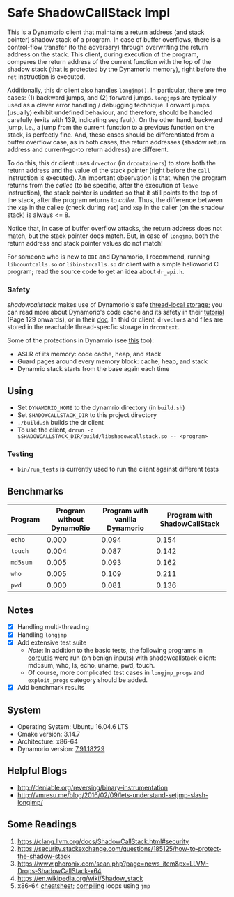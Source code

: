 # Safe ShadowCallStack Impl

This is a Dynamorio client that maintains a return address (and stack pointer) shadow stack of a program. In case of buffer overflows, there is a control-flow transfer (to the adversary) through overwriting the return address on the stack. This client, during execution of the program, compares the return address of the current function with the top of the shadow stack (that is protected by the Dynamorio memory), right before the `ret` instruction is executed.

Additionally, this dr client also handles `longjmp()`. In particular, there are two cases: (1) backward jumps, and (2) forward jumps. `longjmp`s are typically used as a clever error handling / debugging technique. Forward jumps (usually) exhibit undefined behaviour, and therefore, should be handled carefully (exits with 139, indicating seg fault). On the other hand, backward jump, i.e., a jump from the current function to a previous function on the stack, is perfectly fine. And, these cases should be differentiated from a buffer overflow case, as in both cases, the return addresses (shadow return address and current-go-to return address) are different.

To do this, this dr client uses `drvector` (in `drcontainers`) to store both the return address and the value of the stack pointer (right before the `call` instruction is executed). An important observation is that, when the program returns from the _callee_ (to be specific, after the execution of `leave` instruction), the stack pointer is updated so that it still points to the top of the stack, after the program returns to _caller_. Thus, the difference between the `xsp` in the callee (check during `ret`) and `xsp` in the caller (on the shadow stack) is always <= 8.

Notice that, in case of buffer overflow attacks, the return address does not match, but the stack pointer does match. But, in case of `longjmp`, both the return address and stack pointer values do not match!

For someone who is new to `DBI` and Dynamorio, I recommend, running `libcountcalls.so` or `libinstrcalls.so` dr client with a simple helloworld C program; read the source code to get an idea about `dr_api.h`.

### Safety

_shadowcallstack_ makes use of Dynamorio's safe [thread-local storage](http://dynamorio.org/docs/dr__tools_8h.html#a4274226adda06339e247e4a311abdd9b); you can read more about Dynamorio's code cache and its safety in their [tutorial](http://dynamorio.org/tutorial-cgo17.html) (Page 129 onwards), or in their [doc](http://dynamorio.org/docs/using.html#sec_64bit_reach). In thid dr client, `drvector`s and files are stored in the reachable thread-specfic storage in `drcontext`.

Some of the protections in Dynamrio (see [this](https://www.google.com/url?q=https%3A%2F%2Fgithub.com%2FDynamoRIO%2Fdynamorio%2Fwiki%2FCode-Content%23security&sa=D&sntz=1&usg=AFQjCNGG1-MNdUfzBmKa-G2GtfoK85DVRQ) too):
  * ASLR of its memory: code cache, heap, and stack
  * Guard pages around every memory block: cache, heap, and stack
  * Dynamrio stack starts from the base again each time

## Using

* Set `DYNAMORIO_HOME` to the dynamrio directory (in `build.sh`)
* Set `SHADOWCALLSTACK_DIR` to this project directory
* `./build.sh` builds the dr client
* To use the client, `drrun -c $SHADOWCALLSTACK_DIR/build/libshadowcallstack.so -- <program>`

### Testing

* `bin/run_tests` is currently used to run the client against different tests

## Benchmarks

Program | Program without DynamoRio | Program with vanilla Dynamorio | Program with ShadowCallStack |
------- | ------------------------- | ------------------------------ | ---------------------------- |
`echo`  | 0.000                     | 0.094                          | 0.154                        |
`touch` | 0.004                     | 0.087                          | 0.142                        |
`md5sum`| 0.005                     | 0.093                          | 0.162                        |
`who`   | 0.005                     | 0.109                          | 0.211                        |
`pwd`   | 0.000                     | 0.081                          | 0.136                        |

## Notes

* [x] Handling multi-threading
* [x] Handling `longjmp`
* [x] Add extensive test suite
  * *Note*: In addition to the basic tests, the following programs in [coreutils](http://www.maizure.org/projects/decoded-gnu-coreutils/) were run (on benign inputs) with shadowcallstack client: md5sum, who, ls, echo, uname, pwd, touch.
  * Of course, more complicated test cases in `longjmp_progs` and `exploit_progs` category should be added.
* [x] Add benchmark results

## System

* Operating System: Ubuntu 16.04.6 LTS
* Cmake version: 3.14.7
* Architecture: x86-64
* Dynamorio version: [7.91.18229](https://github.com/DynamoRIO/dynamorio/releases/download/cronbuild-7.91.18229/DynamoRIO-x86_64-Linux-7.91.18229-0.tar.gz)

## Helpful Blogs

* http://deniable.org/reversing/binary-instrumentation
* http://vmresu.me/blog/2016/02/09/lets-understand-setjmp-slash-longjmp/

## Some Readings

1. https://clang.llvm.org/docs/ShadowCallStack.html#security
2. https://security.stackexchange.com/questions/185125/how-to-protect-the-shadow-stack
3. https://www.phoronix.com/scan.php?page=news_item&px=LLVM-Drops-ShadowCallStack-x64
4. https://en.wikipedia.org/wiki/Shadow_stack
5. x86-64 [cheatsheet](https://cs.brown.edu/courses/cs033/docs/guides/x64_cheatsheet.pdf); [compiling](https://w3.cs.jmu.edu/lam2mo/cs261_2017_08/files/12-asm_ctrlflow.pdf) loops using `jmp`
